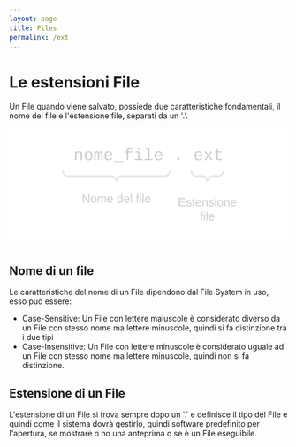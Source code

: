 ```yaml
---
layout: page
title: Files
permalink: /ext
---
```


# Le estensioni File

Un File quando viene salvato, possiede due caratteristiche fondamentali, il nome del file e l'estensione file, separati da un '.'.

![ext](/assets/images/file_ext.svg)

## Nome di un file
Le caratteristiche del nome di un File dipendono dal File System in uso, esso può essere:
- Case-Sensitive: Un File con lettere maiuscole è considerato diverso da un File con stesso nome ma lettere minuscole, quindi si fa distinzione tra i due tipi
- Case-Insensitive: Un File con lettere minuscole è considerato uguale ad un File con stesso nome ma lettere minuscole, quindi non si fa distinzione.

## Estensione di un File
L'estensione di un File si trova sempre dopo un '.' e definisce il tipo del File e quindi come il sistema dovrà gestirlo, quindi software predefinito per l'apertura, se mostrare o no una anteprima o se è un File eseguibile.